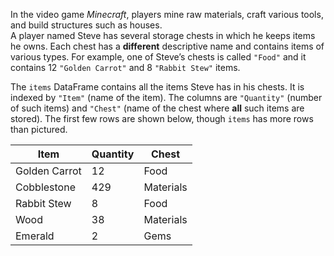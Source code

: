 In the video game *Minecraft*, players mine raw materials, craft various tools, and build structures such as houses.  
A player named Steve has several storage chests in which he keeps items he owns. Each chest has a **different** descriptive name and contains items of various types. For example, one of Steve’s chests is called `"Food"` and it contains 12 `"Golden Carrot"` and 8 `"Rabbit Stew"` items.

The `items` DataFrame contains all the items Steve has in his chests. It is indexed by `"Item"` (name of the item). The columns are `"Quantity"` (number of such items) and `"Chest"` (name of the chest where **all** such items are stored). The first few rows are shown below, though `items` has more rows than pictured.

| Item          | Quantity | Chest     |
|---------------|----------|-----------|
| Golden Carrot | 12       | Food      |
| Cobblestone   | 429      | Materials |
| Rabbit Stew   | 8        | Food      |
| Wood          | 38       | Materials |
| Emerald       | 2        | Gems      |
